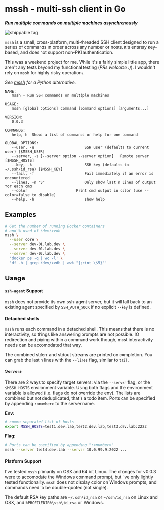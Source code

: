 # mssh - multi-ssh client in Go
***Run multiple commands on multiple machines asynchronously***

![shippable tag](https://api.shippable.com/projects/55c6f3c9edd7f2c0529a2f19/badge/master)

`mssh` is a small, cross-platform, multi-threaded SSH client designed to run a series of commands in order across any number of hosts.  It's entirely key-based, and does not support non-PKI authentication.

This was a weekend project for me. While it's a fairly simple little app, there aren't any tests beyond my functional testing (*PRs welcome :)*).  I wouldn't rely on `mssh` for highly risky operations.

*See [mssh](http://sourceforge.net/projects/mssh/) for a Python alternative.*

```
NAME:
   mssh - Run SSH commands on multiple machines

USAGE:
   mssh [global options] command [command options] [arguments...]

VERSION:
   0.0.3

COMMANDS:
   help, h	Shows a list of commands or help for one command

GLOBAL OPTIONS:
   --user, -u 						SSH user (defaults to current user) [$MSSH_USER]
   --server, -s [--server option --server option]	Remote server [$MSSH_HOSTS]
   --key, -k 						SSH key (defaults to ~/.ssh/id_rsa) [$MSSH_KEY]
   --fail, -f						Fail immediately if an error is encountered
   --lines, -n "0"					Only show last n lines of output for each cmd
   --color						Print cmd output in color (use --color=false to disable)
   --help, -h						show help
```
## Examples
```sh
# Get the number of running Docker containers
# and % used of /dev/xvdb
mssh \
  --user core \
  --server dev-01.lab.dev \
  --server dev-02.lab.dev \
  --server dev-03.lab.dev \
  'docker ps -q | wc -l' \
  'df -h | grep /dev/xvdb | awk "{print \$5}"'
  ```
## Usage
#### `ssh-agent` Support
`mssh` does not provide its own ssh-agent server, but it will fall back to an existing agent specified by `SSH_AUTH_SOCK` if no explicit `--key` is defined.

#### Detached shells
`mssh` runs each command in a detached shell.  This means that there is no interactivity, so things like answering prompts are not possible. IO redirection and piping within a command work though, most interactivity needs can be accomodated that way.

The combined stderr and stdout streams are printed on completion.  You can grab the last n lines with the `--lines` flag, similar to `tail`.

#### Servers
There are 2 ways to specify target servers: via the `--server` flag, or the `$MSSH_HOSTS` environment variable.  Using both flags and the environment variable is allowed (i.e. flags do not override the env).  The lists are combined but not deduplicated, that's a todo item.  Ports can be specified by appending `:<number>` to the server name.

**Env:**
```sh
# comma separated list of hosts
export MSSH_HOSTS=test1.dev.lab,test2.dev.lab,test3.dev.lab:2222
```

**Flag:**
```sh
# Ports can be specified by appending ":<number>"
mssh --server test4.dev.lab --server 10.0.99.9:2022 ...
```

#### Platform Support
I've tested `mssh` primarily on OSX and 64 bit Linux.  The changes for v0.0.3 were to accomodate the Windows command prompt, but I've only lightly tested functionality.  `mssh` does not display color on Windows prompts, and commands need to be double-quoted (not single).

The default RSA key paths are `~/.ssh/id_rsa` or `~/ssh/id_rsa` on Linux and OSX, and `%PROFILEDIR%\ssh\id_rsa` on Windows.

